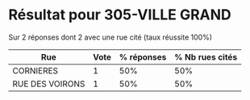 # Résultat pour 305-VILLE GRAND

Sur 2 réponses dont 2 avec une rue cité (taux réussite 100%)

| Rue | Vote | % réponses | % Nb rues cités|
|-----|------|------------|----------------|
| CORNIERES | 1 | 50% | 50%|
| RUE DES VOIRONS | 1 | 50% | 50%|
